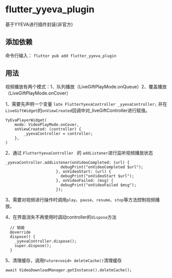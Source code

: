 # flutter_yyeva_plugin

基于YYEVA进行插件封装(非官方)

## 添加依赖
命令行输入：
`flutter pub add flutter_yyeva_plugin`

## 用法
视频播放有两个模式：1、队列播放（LiveGiftPlayMode.onQueue）2、覆盖播放（LiveGiftPlayMode.onCover）

1、需要先声明一个变量 `late FlutterYyevaController _yyevaController;`
并在`LiveGiftWidget`的`onViewCreated`回调中对_liveGiftController进行赋值。

```
YyEvaPlayerWidget(
	mode: VideoPlayMode.onCover,
	onViewCreated: (controller) {
		_yyevaController = controller;
	},
)
```

2、通过 `FlutterYyevaController ` 的 `addListener`进行监听视频播放状态
```
_yyevaController.addListener(onVideoCompleted: (url) {
                        debugPrint("onVideoCompleted $url");
                      }, onVideoStart: (url) {
                        debugPrint("onVideoStart $url");
                      }, onVideoFailed: (msg) {
                        debugPrint("onVideoFailed $msg");
                      });
```


3、需要对视频进行操作时调用`play`、`pause`、`resume`、`stop`等方法控制视频播放。

4、在界面消失不再使用时调动controller的`dispose`方法
```
  // 销毁
  @override
  dispose() {
    _yyevaController.dispose();
    super.dispose();
  }
```

5、清理缓存，调用`Future<void> deleteCache()`清理缓存
```
await VideoDownloadManager.getInstance().deleteCache();
```

